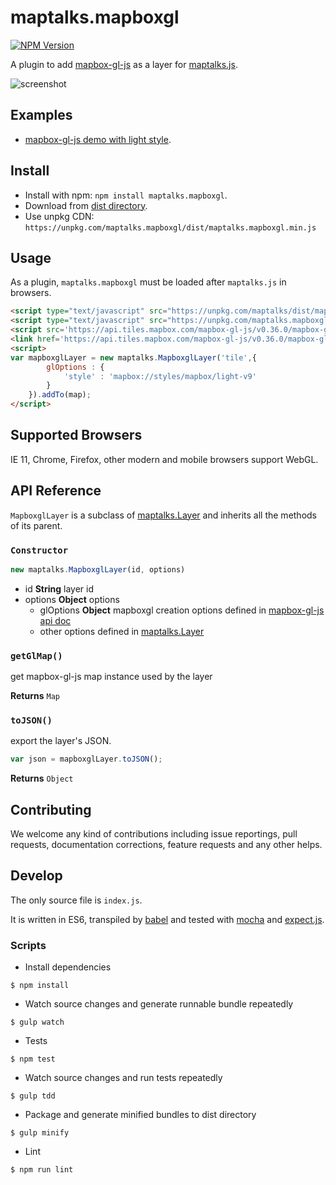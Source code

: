 # maptalks.mapboxgl

[![NPM Version](https://img.shields.io/npm/v/maptalks.mapboxgl.svg)](https://github.com/maptalks/maptalks.mapboxgl)

A plugin to add [mapbox-gl-js](https://github.com/mapbox/mapbox-gl-js) as a layer for [maptalks.js](https://github.com/maptalks/maptalks.js).

![screenshot](https://cloud.githubusercontent.com/assets/13678919/25611501/ec90d0a4-2f59-11e7-91b5-1ed6c7b9352d.jpg)

## Examples

* [mapbox-gl-js demo with light style](https://maptalks.github.io/maptalks.mapboxgl/demo/).

## Install
  
* Install with npm: ```npm install maptalks.mapboxgl```. 
* Download from [dist directory](https://github.com/maptalks/maptalks.mapboxgl/tree/gh-pages/dist).
* Use unpkg CDN: ```https://unpkg.com/maptalks.mapboxgl/dist/maptalks.mapboxgl.min.js```

## Usage

As a plugin, ```maptalks.mapboxgl``` must be loaded after ```maptalks.js``` in browsers.
```html
<script type="text/javascript" src="https://unpkg.com/maptalks/dist/maptalks.min.js"></script>
<script type="text/javascript" src="https://unpkg.com/maptalks.mapboxgl/dist/maptalks.mapboxgl.min.js"></script>
<script src='https://api.tiles.mapbox.com/mapbox-gl-js/v0.36.0/mapbox-gl.js'></script>
<link href='https://api.tiles.mapbox.com/mapbox-gl-js/v0.36.0/mapbox-gl.css' rel='stylesheet' />
<script>
var mapboxglLayer = new maptalks.MapboxglLayer('tile',{
        glOptions : {
            'style' : 'mapbox://styles/mapbox/light-v9'
        }
    }).addTo(map);
</script>
```

## Supported Browsers

IE 11, Chrome, Firefox, other modern and mobile browsers support WebGL.

## API Reference

```MapboxglLayer``` is a subclass of [maptalks.Layer](http://docs.maptalks.org/api/maptalks.Layer.html) and inherits all the methods of its parent.

### `Constructor`

```javascript
new maptalks.MapboxglLayer(id, options)
```

* id **String** layer id
* options **Object** options
    * glOptions **Object** mapboxgl creation options defined in [mapbox-gl-js api doc](https://www.mapbox.com/mapbox-gl-js/api/#map)
    * other options defined in [maptalks.Layer](http://docs.maptalks.org/api/maptalks.Layer.html)

### `getGlMap()`

get mapbox-gl-js map instance used by the layer

**Returns** `Map`

### `toJSON()`

export the layer's JSON.

```javascript
var json = mapboxglLayer.toJSON();
```

**Returns** `Object`

## Contributing

We welcome any kind of contributions including issue reportings, pull requests, documentation corrections, feature requests and any other helps.

## Develop

The only source file is ```index.js```.

It is written in ES6, transpiled by [babel](https://babeljs.io/) and tested with [mocha](https://mochajs.org) and [expect.js](https://github.com/Automattic/expect.js).

### Scripts

* Install dependencies
```shell
$ npm install
```

* Watch source changes and generate runnable bundle repeatedly
```shell
$ gulp watch
```

* Tests
```shell
$ npm test
```

* Watch source changes and run tests repeatedly
```shell
$ gulp tdd
```

* Package and generate minified bundles to dist directory
```shell
$ gulp minify
```

* Lint
```shell
$ npm run lint
```
